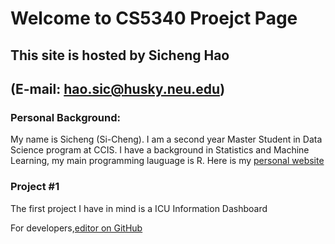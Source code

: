 # Welcome to CS5340 Proejct Page
## This site is hosted by Sicheng Hao 
## (E-mail: [hao.sic@husky.neu.edu](hao.sic@husky.neu.edu))

### Personal Background: 
My name is Sicheng (Si-Cheng). I am a second year Master Student in Data Science program at CCIS. I have a background in Statistics and Machine Learning, my main programming lauguage is R. Here is my [personal website](https://sichenghao1992.github.io/)

### Project #1

The first project I have in mind is a ICU Information Dashboard













For developers,[editor on GitHub](https://github.com/sichenghao1992/CS5340_Project/edit/master/README.md)






